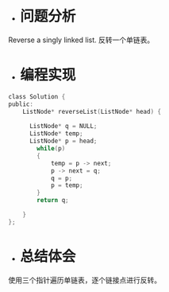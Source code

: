 * # 问题分析
Reverse a singly linked list. 
反转一个单链表。
* # 编程实现
```c
class Solution {
public:
    ListNode* reverseList(ListNode* head) {
        
      ListNode* q = NULL;
      ListNode* temp;
      ListNode* p = head;
        while(p)
        {
            temp = p -> next;
            p -> next = q;
            q = p;
            p = temp;
        }
        return q;

    }
};
```
* # 总结体会
使用三个指针遍历单链表，逐个链接点进行反转。

